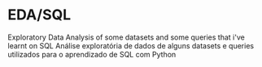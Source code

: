 # EDA/SQL
Exploratory Data Analysis of some datasets and some queries that i've learnt on SQL
Análise exploratória de dados de alguns datasets e queries utilizados para o aprendizado de SQL com Python
